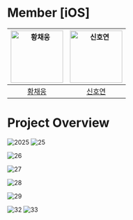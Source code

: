 
# Member [iOS]
| <img src="https://avatars.githubusercontent.com/u/78294459?v=4" width=120px alt="황채웅"/>  | <img src="https://avatars.githubusercontent.com/u/89966409?v=4" width=120px alt="신호연"/>  | 
| :-----: | :-----: |
| [황채웅](https://github.com/woongaaaa) | [신호연](https://github.com/fnfn0901)  | 

# Project Overview
![2025](https://github.com/user-attachments/assets/25806b43-6767-417d-8531-cdf72f5bc239)
![25](https://github.com/user-attachments/assets/ae4e35ad-afab-4841-9502-0565ee2d3af6)

![26](https://github.com/user-attachments/assets/7391e24c-877a-4f21-8a32-b9cb1b86ffa7)

![27](https://github.com/user-attachments/assets/a060aea6-2d15-4a93-bdb7-9d4afa3928f8)

![28](https://github.com/user-attachments/assets/ebf876da-9803-4a99-8215-95014c49d0c5)

![29](https://github.com/user-attachments/assets/70163258-370f-4ece-affc-498de4603160)

![32](https://github.com/user-attachments/assets/25f2e2ad-2e3e-4237-adca-8ba14519590c)
![33](https://github.com/user-attachments/assets/714dcdd4-669c-4093-b7e0-1018d06ba1c2)
